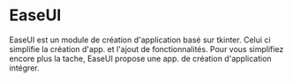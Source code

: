 # EaseUI

EaseUI est un module de création d'application basé sur tkinter. Celui ci simplifie la création d'app. et l'ajout de fonctionnalités.
Pour vous simplifiez encore plus la tache, EaseUI propose une app. de création d'application intégrer.
